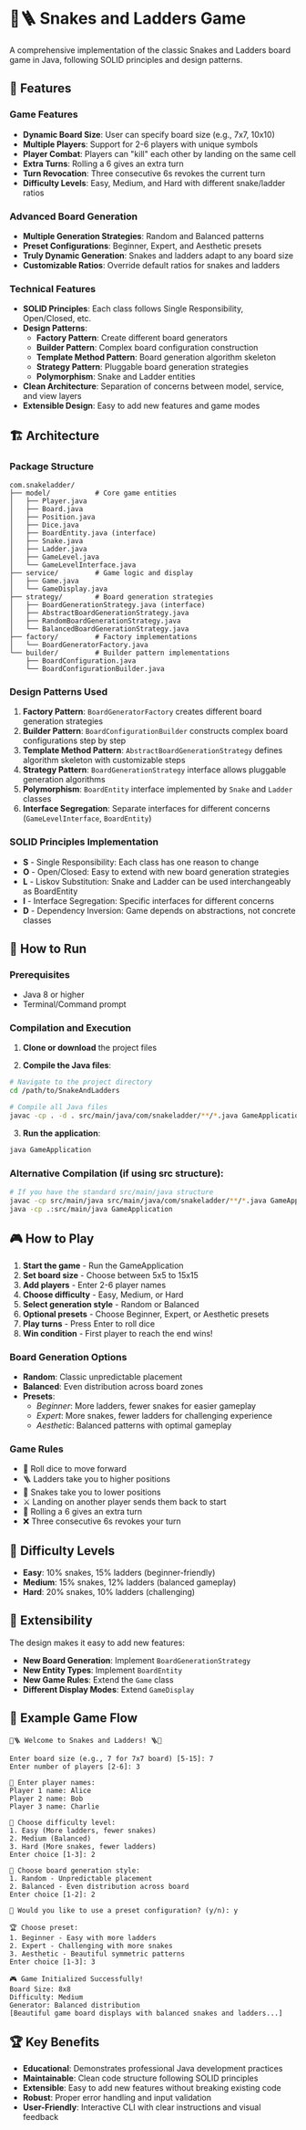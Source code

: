 # 🐍🪜 Snakes and Ladders Game

A comprehensive implementation of the classic Snakes and Ladders board game in Java, following SOLID principles and design patterns.

## 🎯 Features

### Game Features
- **Dynamic Board Size**: User can specify board size (e.g., 7x7, 10x10)
- **Multiple Players**: Support for 2-6 players with unique symbols
- **Player Combat**: Players can "kill" each other by landing on the same cell
- **Extra Turns**: Rolling a 6 gives an extra turn
- **Turn Revocation**: Three consecutive 6s revokes the current turn
- **Difficulty Levels**: Easy, Medium, and Hard with different snake/ladder ratios

### Advanced Board Generation
- **Multiple Generation Strategies**: Random and Balanced patterns
- **Preset Configurations**: Beginner, Expert, and Aesthetic presets
- **Truly Dynamic Generation**: Snakes and ladders adapt to any board size
- **Customizable Ratios**: Override default ratios for snakes and ladders

### Technical Features
- **SOLID Principles**: Each class follows Single Responsibility, Open/Closed, etc.
- **Design Patterns**: 
  - **Factory Pattern**: Create different board generators
  - **Builder Pattern**: Complex board configuration construction
  - **Template Method Pattern**: Board generation algorithm skeleton
  - **Strategy Pattern**: Pluggable board generation strategies
  - **Polymorphism**: Snake and Ladder entities
- **Clean Architecture**: Separation of concerns between model, service, and view layers
- **Extensible Design**: Easy to add new features and game modes

## 🏗️ Architecture

### Package Structure
```
com.snakeladder/
├── model/           # Core game entities
│   ├── Player.java
│   ├── Board.java
│   ├── Position.java
│   ├── Dice.java
│   ├── BoardEntity.java (interface)
│   ├── Snake.java
│   ├── Ladder.java
│   ├── GameLevel.java
│   └── GameLevelInterface.java
├── service/         # Game logic and display
│   ├── Game.java
│   └── GameDisplay.java
├── strategy/        # Board generation strategies
│   ├── BoardGenerationStrategy.java (interface)
│   ├── AbstractBoardGenerationStrategy.java
│   ├── RandomBoardGenerationStrategy.java
│   └── BalancedBoardGenerationStrategy.java
├── factory/         # Factory implementations
│   └── BoardGeneratorFactory.java
└── builder/         # Builder pattern implementations
    ├── BoardConfiguration.java
    └── BoardConfigurationBuilder.java
```

### Design Patterns Used

1. **Factory Pattern**: `BoardGeneratorFactory` creates different board generation strategies
2. **Builder Pattern**: `BoardConfigurationBuilder` constructs complex board configurations step by step
3. **Template Method Pattern**: `AbstractBoardGenerationStrategy` defines algorithm skeleton with customizable steps
4. **Strategy Pattern**: `BoardGenerationStrategy` interface allows pluggable generation algorithms
5. **Polymorphism**: `BoardEntity` interface implemented by `Snake` and `Ladder` classes
6. **Interface Segregation**: Separate interfaces for different concerns (`GameLevelInterface`, `BoardEntity`)

### SOLID Principles Implementation

- **S** - Single Responsibility: Each class has one reason to change
- **O** - Open/Closed: Easy to extend with new board generation strategies
- **L** - Liskov Substitution: Snake and Ladder can be used interchangeably as BoardEntity
- **I** - Interface Segregation: Specific interfaces for different concerns
- **D** - Dependency Inversion: Game depends on abstractions, not concrete classes

## 🚀 How to Run

### Prerequisites
- Java 8 or higher
- Terminal/Command prompt

### Compilation and Execution

1. **Clone or download** the project files

2. **Compile the Java files**:
```bash
# Navigate to the project directory
cd /path/to/SnakeAndLadders

# Compile all Java files
javac -cp . -d . src/main/java/com/snakeladder/**/*.java GameApplication.java
```

3. **Run the application**:
```bash
java GameApplication
```

### Alternative Compilation (if using src structure):
```bash
# If you have the standard src/main/java structure
javac -cp src/main/java src/main/java/com/snakeladder/**/*.java GameApplication.java
java -cp .:src/main/java GameApplication
```

## 🎮 How to Play

1. **Start the game** - Run the GameApplication
2. **Set board size** - Choose between 5x5 to 15x15
3. **Add players** - Enter 2-6 player names
4. **Choose difficulty** - Easy, Medium, or Hard
5. **Select generation style** - Random or Balanced
6. **Optional presets** - Choose Beginner, Expert, or Aesthetic presets
7. **Play turns** - Press Enter to roll dice
8. **Win condition** - First player to reach the end wins!

### Board Generation Options

- **Random**: Classic unpredictable placement
- **Balanced**: Even distribution across board zones
- **Presets**:
  - *Beginner*: More ladders, fewer snakes for easier gameplay
  - *Expert*: More snakes, fewer ladders for challenging experience
  - *Aesthetic*: Balanced patterns with optimal gameplay

### Game Rules
- 🎲 Roll dice to move forward
- 🪜 Ladders take you to higher positions
- 🐍 Snakes take you to lower positions
- ⚔️ Landing on another player sends them back to start
- 🎲 Rolling a 6 gives an extra turn
- ❌ Three consecutive 6s revokes your turn

## 🎯 Difficulty Levels

- **Easy**: 10% snakes, 15% ladders (beginner-friendly)
- **Medium**: 15% snakes, 12% ladders (balanced gameplay)
- **Hard**: 20% snakes, 10% ladders (challenging)

## 🔧 Extensibility

The design makes it easy to add new features:

- **New Board Generation**: Implement `BoardGenerationStrategy`
- **New Entity Types**: Implement `BoardEntity`
- **New Game Rules**: Extend the `Game` class
- **Different Display Modes**: Extend `GameDisplay`

## 🧪 Example Game Flow

```
🐍🪜 Welcome to Snakes and Ladders! 🪜🐍

Enter board size (e.g., 7 for 7x7 board) [5-15]: 7
Enter number of players [2-6]: 3

👥 Enter player names:
Player 1 name: Alice
Player 2 name: Bob
Player 3 name: Charlie

🎯 Choose difficulty level:
1. Easy (More ladders, fewer snakes)
2. Medium (Balanced)
3. Hard (More snakes, fewer ladders)
Enter choice [1-3]: 2

🎨 Choose board generation style:
1. Random - Unpredictable placement
2. Balanced - Even distribution across board
Enter choice [1-2]: 2

🎯 Would you like to use a preset configuration? (y/n): y

🏆 Choose preset:
1. Beginner - Easy with more ladders
2. Expert - Challenging with more snakes
3. Aesthetic - Beautiful symmetric patterns
Enter choice [1-3]: 3

🎮 Game Initialized Successfully!
Board Size: 8x8
Difficulty: Medium
Generator: Balanced distribution
[Beautiful game board displays with balanced snakes and ladders...]
```

## 🏆 Key Benefits

- **Educational**: Demonstrates professional Java development practices
- **Maintainable**: Clean code structure following SOLID principles
- **Extensible**: Easy to add new features without breaking existing code
- **Robust**: Proper error handling and input validation
- **User-Friendly**: Interactive CLI with clear instructions and visual feedback

